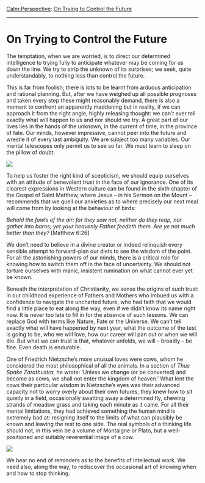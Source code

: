 [Calm:](https://www.theschooloflife.com/thebookoflife/category/calm/)[Perspective](https://www.theschooloflife.com/thebookoflife/category/calm/perspective/): [On Trying to Control the Future](https://www.theschooloflife.com/thebookoflife/on-trying-to-control-the-future/)

* * *

# On Trying to Control the Future

The temptation, when we are worried, is to direct our determined intelligence to trying fully to anticipate whatever may be coming for us down the line. We try to strip the unknown of its surprises; we seek, quite understandably, to nothing less than control the future.

This is far from foolish; there is lots to be learnt from arduous anticipation and rational planning. But, after we have weighed up all possible prognoses and taken every step these might reasonably demand, there is also a moment to confront an apparently maddening but in reality, if we can approach it from the right angle, highly releasing thought: we can’t ever tell exactly what will happen to us and nor should we try. A great part of our lives lies in the hands of the unknown, in the current of time, in the province of fate. Our minds, however impressive, cannot peer into the future and wrestle it of every last ambiguity. We are subject too many variables. Our mental telescopes only permit us to see so far. We must learn to sleep on the pillow of doubt.

![](https://www.theschooloflife.com/thebookoflife/wp-content/uploads/2019/03/Control-the-future-1-e1552484972308.jpg)

To help us foster the right kind of scepticism, we should equip ourselves with an attitude of benevolent trust in the face of our ignorance. One of its clearest expressions in Western culture can be found in the sixth chapter of the Gospel of Saint Matthew, where Jesus – in his Sermon on the Mount – recommends that we quell our anxieties as to where precisely our next meal will come from by looking at the behaviour of birds:

_Behold the fowls of the air: for they sow not, neither&nbsp;do they reap, nor gather into barns; yet your heavenly&nbsp;Father feedeth them. Are ye not much better than they?&nbsp;_[Matthew 6:26]

We don’t need to believe in a divine creator or indeed relinquish every sensible attempt to forward-plan our diets to see the wisdom of the point. For all the astonishing powers of our minds, there is a critical role for knowing how to switch them off in the face of uncertainty. We should not torture ourselves with manic, insistent rumination on what cannot ever yet be known.

Beneath the interpretation of Christianity, we sense the origins of such trust: in our childhood experience of Fathers and Mothers who imbued us with a confidence to navigate the uncharted future, who had faith that we would find a little place to eat along the way, even if we didn’t know its name right now. It is never too late to fill in for the absence of such lessons. We can replace God with terms like Nature, Fate or the Universe. We can’t tell exactly what will have happened by next year, what the outcome of the test is going to be, who we will love, how our career will pan out or when we will die. But what we can trust is that, whatever unfolds, we will – broadly – be fine. Even death is endurable.

One of Friedrich Nietzsche’s more unusual loves were cows, whom he considered the most philosophical of all the animals. In a section of _Thus Spake Zarathustra_, he wrote: ‘Unless we change (or be converted) and become as cows, we shall not enter the kingdom of heaven.’ What lent the cows their particular wisdom in Nietzsche’s eyes was their advanced capacity not to worry overly about their own futures; they knew how to sit quietly in a field, occasionally swatting away a determined fly, chewing strands of meadow grass and taking each minute as it came. For all their mental limitations, they had achieved something the human mind is extremely bad at: resigning itself to the limits of what can plausibly be known and leaving the rest to one side. The real symbols of a thinking life should not, in this vein be a volume of Montaigne or Plato, but a well-positioned and suitably reverential image of a cow.

![](https://www.theschooloflife.com/thebookoflife/wp-content/uploads/2019/03/control-the-future-4.jpg)

We hear no end of reminders as to the benefits of intellectual work. We need also, along the way, to rediscover the occasional art of knowing when and how to stop thinking.
